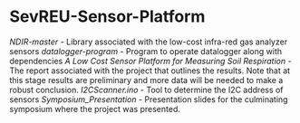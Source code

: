 # SevREU-Sensor-Platform <br>

_NDIR-master_ - Library associated with the low-cost infra-red gas analyzer sensors
_datalogger-program_ - Program to operate datalogger along with dependencies
_A Low Cost Sensor Platform for Measuring Soil Respiration_ - The report associated with the project that outlines the results. Note that at this stage results are preliminary and more data will be needed to make a robust conclusion. 
_I2CScanner.ino_ - Tool to determine the I2C address of sensors
_Symposium_Presentation_ - Presentation slides for the culminating symposium where the project was presented. 
